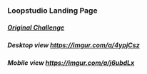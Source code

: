 ### Loopstudio Landing Page

##### [Original Challenge](https://www.frontendmentor.io/challenges/loopstudios-landing-page-N88J5Onjw)

##### Desktop view https://imgur.com/a/4ypjCsz

##### Mobile view https://imgur.com/a/j6ubdLx

